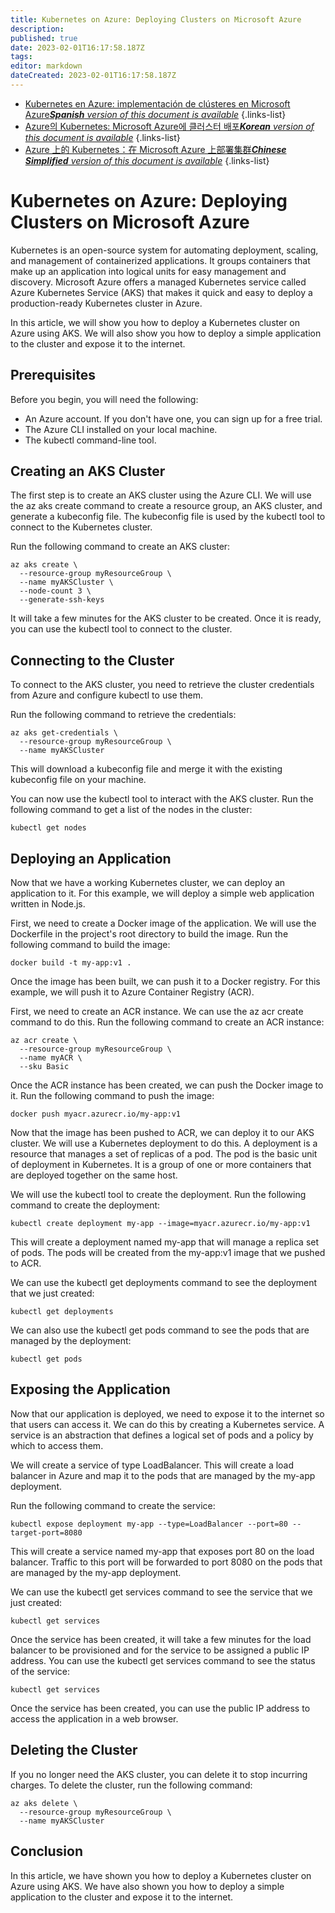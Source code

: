 ```yaml
---
title: Kubernetes on Azure: Deploying Clusters on Microsoft Azure
description: 
published: true
date: 2023-02-01T16:17:58.187Z
tags: 
editor: markdown
dateCreated: 2023-02-01T16:17:58.187Z
---
```


- [Kubernetes en Azure: implementación de clústeres en Microsoft Azure***Spanish** version of this document is available*](/es/Knowledge-base/Kubernetes/kubernetes-on-azure-deploying-clusters-on-microsoft-azure)
{.links-list}
- [Azure의 Kubernetes: Microsoft Azure에 클러스터 배포***Korean** version of this document is available*](/ko/Knowledge-base/Kubernetes/kubernetes-on-azure-deploying-clusters-on-microsoft-azure)
{.links-list}
- [Azure 上的 Kubernetes：在 Microsoft Azure 上部署集群***Chinese Simplified** version of this document is available*](/zh/Knowledge-base/Kubernetes/kubernetes-on-azure-deploying-clusters-on-microsoft-azure)
{.links-list}


# Kubernetes on Azure: Deploying Clusters on Microsoft Azure

Kubernetes is an open-source system for automating deployment, scaling, and management of containerized applications. It groups containers that make up an application into logical units for easy management and discovery. Microsoft Azure offers a managed Kubernetes service called Azure Kubernetes Service (AKS) that makes it quick and easy to deploy a production-ready Kubernetes cluster in Azure.

In this article, we will show you how to deploy a Kubernetes cluster on Azure using AKS. We will also show you how to deploy a simple application to the cluster and expose it to the internet.

## Prerequisites

Before you begin, you will need the following:

- An Azure account. If you don't have one, you can sign up for a free trial.
- The Azure CLI installed on your local machine.
- The kubectl command-line tool.

## Creating an AKS Cluster

The first step is to create an AKS cluster using the Azure CLI. We will use the az aks create command to create a resource group, an AKS cluster, and generate a kubeconfig file. The kubeconfig file is used by the kubectl tool to connect to the Kubernetes cluster.

Run the following command to create an AKS cluster:

```
az aks create \
  --resource-group myResourceGroup \
  --name myAKSCluster \
  --node-count 3 \
  --generate-ssh-keys
```

It will take a few minutes for the AKS cluster to be created. Once it is ready, you can use the kubectl tool to connect to the cluster.

## Connecting to the Cluster

To connect to the AKS cluster, you need to retrieve the cluster credentials from Azure and configure kubectl to use them.

Run the following command to retrieve the credentials:

```
az aks get-credentials \
  --resource-group myResourceGroup \
  --name myAKSCluster
```

This will download a kubeconfig file and merge it with the existing kubeconfig file on your machine.

You can now use the kubectl tool to interact with the AKS cluster. Run the following command to get a list of the nodes in the cluster:

```
kubectl get nodes
```

## Deploying an Application

Now that we have a working Kubernetes cluster, we can deploy an application to it. For this example, we will deploy a simple web application written in Node.js.

First, we need to create a Docker image of the application. We will use the Dockerfile in the project's root directory to build the image. Run the following command to build the image:

```
docker build -t my-app:v1 .
```

Once the image has been built, we can push it to a Docker registry. For this example, we will push it to Azure Container Registry (ACR).

First, we need to create an ACR instance. We can use the az acr create command to do this. Run the following command to create an ACR instance:

```
az acr create \
  --resource-group myResourceGroup \
  --name myACR \
  --sku Basic
```

Once the ACR instance has been created, we can push the Docker image to it. Run the following command to push the image:

```
docker push myacr.azurecr.io/my-app:v1
```

Now that the image has been pushed to ACR, we can deploy it to our AKS cluster. We will use a Kubernetes deployment to do this. A deployment is a resource that manages a set of replicas of a pod. The pod is the basic unit of deployment in Kubernetes. It is a group of one or more containers that are deployed together on the same host.

We will use the kubectl tool to create the deployment. Run the following command to create the deployment:

```
kubectl create deployment my-app --image=myacr.azurecr.io/my-app:v1
```

This will create a deployment named my-app that will manage a replica set of pods. The pods will be created from the my-app:v1 image that we pushed to ACR.

We can use the kubectl get deployments command to see the deployment that we just created:

```
kubectl get deployments
```

We can also use the kubectl get pods command to see the pods that are managed by the deployment:

```
kubectl get pods
```

## Exposing the Application

Now that our application is deployed, we need to expose it to the internet so that users can access it. We can do this by creating a Kubernetes service. A service is an abstraction that defines a logical set of pods and a policy by which to access them.

We will create a service of type LoadBalancer. This will create a load balancer in Azure and map it to the pods that are managed by the my-app deployment.

Run the following command to create the service:

```
kubectl expose deployment my-app --type=LoadBalancer --port=80 --target-port=8080
```

This will create a service named my-app that exposes port 80 on the load balancer. Traffic to this port will be forwarded to port 8080 on the pods that are managed by the my-app deployment.

We can use the kubectl get services command to see the service that we just created:

```
kubectl get services
```

Once the service has been created, it will take a few minutes for the load balancer to be provisioned and for the service to be assigned a public IP address. You can use the kubectl get services command to see the status of the service:

```
kubectl get services
```

Once the service has been created, you can use the public IP address to access the application in a web browser.

## Deleting the Cluster

If you no longer need the AKS cluster, you can delete it to stop incurring charges. To delete the cluster, run the following command:

```
az aks delete \
  --resource-group myResourceGroup \
  --name myAKSCluster
```

## Conclusion

In this article, we have shown you how to deploy a Kubernetes cluster on Azure using AKS. We have also shown you how to deploy a simple application to the cluster and expose it to the internet.